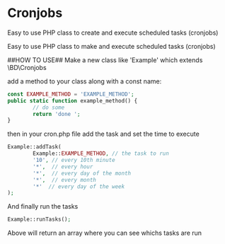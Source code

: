 # Cronjobs
Easy to use PHP class to create and execute scheduled tasks (cronjobs)

Easy to use PHP class to make and execute scheduled tasks (cronjobs)
 
##HOW TO USE##
Make a new class like 'Example' which extends \BD\Cronjobs

add a method to your class along with a const name:
```php
const EXAMPLE_METHOD = 'EXAMPLE_METHOD';
public static function example_method() {
		// do some
		return 'done ';
}
```

then in your cron.php file add the task and set the time to execute  
```php
Example::addTask(
		Example::EXAMPLE_METHOD, // the task to run
	 	'10', // every 10th minute
	 	'*',  // every hour
	 	'*',  // every day of the month
	 	'*',  // every month
	 	'*'  // every day of the week
);
```
And finally run the tasks 
```php
Example::runTasks();
```
Above will return an array where you can see whichs tasks are run 